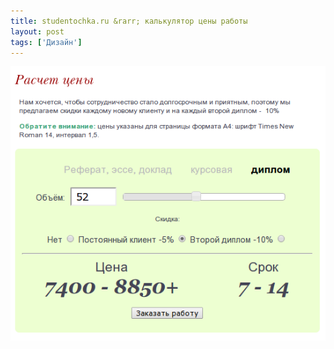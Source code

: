 ```yaml
---
title: studentochka.ru &rarr; калькулятор цены работы
layout: post
tags: ['Дизайн']
---
```


![Калькулятор цены на studentochka.ru](/images/studentochka-price_calc.png)
